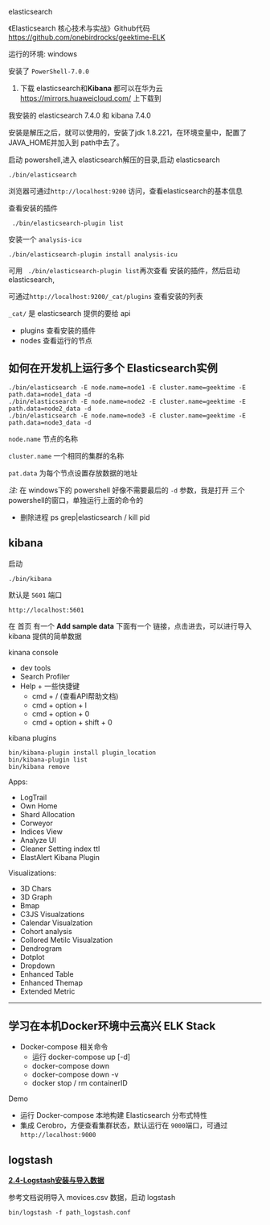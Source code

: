 elasticsearch

《Elasticsearch 核心技术与实战》Github代码 https://github.com/onebirdrocks/geektime-ELK


运行的环境: windows

安装了 `PowerShell-7.0.0`

1. 下载 elasticsearch和**Kibana** 都可以在华为云  https://mirrors.huaweicloud.com/  上下载到

我安装的 elasticsearch 7.4.0 和 kibana 7.4.0

安装是解压之后，就可以使用的，安装了jdk 1.8.221，在环境变量中，配置了 JAVA_HOME并加入到 path中去了。

启动 powershell,进入 elasticsearch解压的目录,启动 elasticsearch

```
./bin/elasticsearch
```

浏览器可通过`http://localhost:9200` 访问，查看elasticsearch的基本信息

查看安装的插件

```
 ./bin/elasticsearch-plugin list
```

安装一个 `analysis-icu`

```
./bin/elasticsearch-plugin install analysis-icu
```

可用 ` ./bin/elasticsearch-plugin list`再次查看 安装的插件，然后启动 elasticsearch,

可通过`http://localhost:9200/_cat/plugins` 查看安装的列表



`_cat/` 是 elasticsearch 提供的要给 api

* plugins 查看安装的插件
* nodes 查看运行的节点



## 如何在开发机上运行多个 Elasticsearch实例

```
./bin/elasticsearch -E node.name=node1 -E cluster.name=geektime -E path.data=node1_data -d 
./bin/elasticsearch -E node.name=node2 -E cluster.name=geektime -E path.data=node2_data -d 
./bin/elasticsearch -E node.name=node3 -E cluster.name=geektime -E path.data=node3_data -d 
```

`node.name` 节点的名称

`cluster.name` 一个相同的集群的名称 

`pat.data` 为每个节点设置存放数据的地址

*注:* 在 windows下的 powershell 好像不需要最后的 `-d` 参数，我是打开 三个 powershell的窗口，单独运行上面的命令的



* 删除进程 ps grep|elasticsearch / kill pid



## kibana

启动 

```
./bin/kibana
```

默认是 `5601` 端口

`http://localhost:5601`

在 首页 有一个  **Add sample data** 下面有一个 链接，点击进去，可以进行导入 kibana 提供的简单数据



kinana console 

* dev tools
* Search Profiler
* Help + 一些快捷键
     * cmd + / (查看API帮助文档)
     * cmd + option + l
     * cmd + option + 0
     * cmd + option + shift + 0    

kibana plugins

```
bin/kibana-plugin install plugin_location
bin/kibana-plugin list
bin/kibana remove
```

Apps:

* LogTrail
* Own Home
* Shard Allocation
* Corweyor
* Indices View
* Analyze UI
* Cleaner Setting index ttl
* ElastAlert Kibana Plugin

Visualizations:

* 3D Chars
* 3D Graph
* Bmap
* C3JS Visualzations
* Calendar Visualzation
* Cohort analysis
* Collored Metilc Visualzation
* Dendrogram
* Dotplot
* Dropdown
* Enhanced Table
* Enhanced Themap
* Extended Metric

------

## 学习在本机Docker环境中云高兴 ELK Stack

* Docker-compose 相关命令
     * 运行 docker-compose up [-d]
     * docker-compose down
     * docker-compose down -v
     * docker stop / rm containerID

Demo

* 运行 Docker-compose  本地构建 Elasticsearch 分布式特性
* 集成 Cerobro，方便查看集群状态，默认运行在 `9000`端口，可通过`http://localhost:9000`


## logstash

[ **2.4-Logstash安装与导入数据** ]( [https://github.com/onebirdrocks/geektime-ELK/tree/master/part-1/2.4-Logstash%E5%AE%89%E8%A3%85%E4%B8%8E%E5%AF%BC%E5%85%A5%E6%95%B0%E6%8D%AE](https://github.com/onebirdrocks/geektime-ELK/tree/master/part-1/2.4-Logstash安装与导入数据) ) 

参考文档说明导入 movices.csv 数据，启动 logstash

```
bin/logstash -f path_logstash.conf
```




